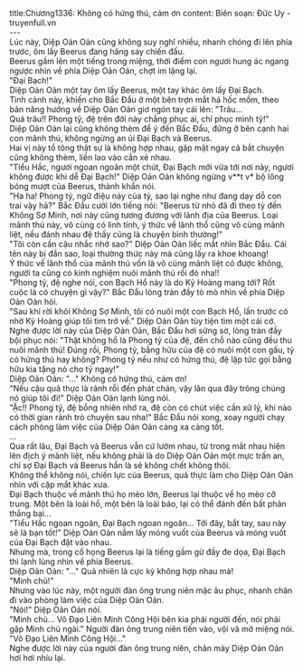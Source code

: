 title:Chương1336: Không có hứng thú, cảm ơn
content:
Biên soạn: Đức Uy - truyenfull.vn<br>---<br>Lúc này, Diệp Oản Oản cũng không suy nghĩ nhiều, nhanh chóng đi lên phía trước, ôm lấy Beerus đang hăng say chiến đấu.<br>Beerus gầm lên một tiếng trong miệng, thời điểm con ngươi hung ác ngang ngược nhìn về phía Diệp Oản Oản, chợt im lặng lại.<br>"Đại Bạch!"<br>Diệp Oản Oản một tay ôm lấy Beerus, một tay khác ôm lấy Đại Bạch.<br>Tình cảnh này, khiến cho Bắc Đẩu ở một bên trợn mắt há hốc mồm, theo bản năng hướng về Diệp Oản Oản giơ ngón tay cái lên: "Trâu...<br>Quá trâu!! Phong tỷ, đệ trên đời này chẳng phục ai, chỉ phục mình tỷ!"<br>Diệp Oản Oản lại cũng không thèm để ý đến Bắc Đẩu, đứng ở bên cạnh hai con mãnh thú, không ngừng an ủi Đại Bạch và Beerus.<br>Hai vị này tổ tông thật sự là không hợp nhau, gặp mặt ngay cả bắt chuyện cũng không thèm, liền lao vào cắn xé nhau.<br>"Tiểu Hắc, ngươi ngoan ngoãn một chút, Đại Bạch mới vừa tới nơi này, ngươi không được khi dễ Đại Bạch!" Diệp Oản Oản không ngừng v**t v* bộ lông bóng mượt của Beerus, thành khẩn nói.<br>"Ha ha! Phong tỷ, ngữ điệu này của tỷ, sao lại nghe như đang dạy dỗ con trai vậy hả?" Bắc Đẩu cười lớn tiếng nói: "Beerus từ nhỏ đã đi theo tỷ đến Không Sợ Minh, nơi này cũng tương đương với lãnh địa của Beerus. Loại mãnh thú này, vô cùng có linh tính, ý thức về lãnh thổ cũng vô cùng mãnh liệt, nếu đánh nhau đệ thấy cũng là chuyện bình thường!"<br>"Tôi còn cần cậu nhắc nhở sao?" Diệp Oản Oản liếc mắt nhìn Bắc Đẩu. Cái tên này bị đần sao, loại thường thức này mà cũng lấy ra khoe khoang!<br>Ý thức về lãnh thổ của mãnh thú vốn là vô cùng mãnh liệt có được không, người ta cũng có kinh nghiệm nuôi mãnh thú rồi đó nha!!<br>"Phong tỷ, đệ nghe nói, con Bạch Hổ này là do Kỷ Hoàng mang tới? Rốt cuộc là có chuyện gì vậy?" Bắc Đẩu lòng tràn đầy tò mò nhìn về phía Diệp Oản Oản hỏi.<br>"Sau khi rời khỏi Không Sợ Minh, tôi có nuôi một con Bạch Hổ, lần trước có nhờ Kỷ Hoàng giúp tôi tìm trở về." Diệp Oản Oản tùy tiện tìm một cái cớ.<br>Nghe được lời này của Diệp Oản Oản, Bắc Đẩu hơi sững sờ, lòng tràn đầy bội phục nói: "Thật không hổ là Phong tỷ của đệ, đến chỗ nào cũng đều thu nuôi mãnh thú! Đúng rồi, Phong tỷ, bằng hữu của đệ có nuôi một con gấu, tỷ có hứng thú hay không? Phong tỷ nếu như có hứng thú, đệ lập tức gọi bằng hữu kia tặng nó cho tỷ ngay!"<br>Diệp Oản Oản: "..." Không có hứng thú, cảm ơn!<br>"Nếu cậu quả thực là rảnh rỗi đến phát chán, vậy lăn qua đây trông chúng nó giúp tôi đi!" Diệp Oản Oản lạnh lùng nói.<br>"Ặc!! Phong tỷ, đệ bỗng nhiên nhớ ra, đệ còn có chút việc cần xử lý, khi nào có thời gian rảnh trò chuyện sau nha!" Bắc Đẩu nói xong, xoay người chạy cách phòng làm việc của Diệp Oản Oản càng xa càng tốt.<br>...<br>Qua rất lâu, Đại Bạch và Beerus vẫn cứ lườm nhau, từ trong mắt nhau hiện lên địch ý mãnh liệt, nếu không phải là do Diệp Oản Oản một mực trấn an, chỉ sợ Đại Bạch và Beerus hẳn là sẽ không chết không thôi.<br>Không thể không nói, chiến lực của Beerus, quả thực làm cho Diệp Oản Oản nhìn với cặp mắt khác xưa.<br>Đại Bạch thuộc về mãnh thú họ mèo lớn, Beerus lại thuộc về họ mèo cỡ trung. Một bên là loài hổ, một bên là loài báo, lại có thể đánh đến bất phân thắng bại...<br>"Tiểu Hắc ngoan ngoãn, Đại Bạch ngoan ngoãn... Tới đây, bắt tay, sau này sẽ là bạn tốt!" Diệp Oản Oản nắm lấy móng vuốt của Beerus và móng vuốt của Đại Bạch đặt vào nhau.<br>Nhưng mà, trong cổ họng Beerus lại là tiếng gầm gừ đầy đe dọa, Đại Bạch thì lạnh lùng nhìn về phía Beerus.<br>Diệp Oản Oản: "..." Quả nhiên là cực kỳ không hợp nhau mà!<br>"Minh chủ!"<br>Nhưng vào lúc này, một người đàn ông trung niên mặc âu phục, nhanh chân đi vào phòng làm việc của Diệp Oản Oản.<br>"Nói!" Diệp Oản Oản nói.<br>"Minh chủ... Võ Đạo Liên Minh Công Hội bên kia phái người đến, nói phải gặp Minh chủ ngài." Người đàn ông trung niên tiến vào, vội vã mở miệng nói.<br>"Võ Đạo Liên Minh Công Hội..."<br>Nghe được lời này của người đàn ông trung niên, chân mày Diệp Oản Oản hơi hơi nhíu lại.